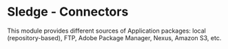 Sledge - Connectors
===================

This module provides different sources of Application packages: local (repository-based), FTP, Adobe Package Manager, Nexus, Amazon S3, etc.